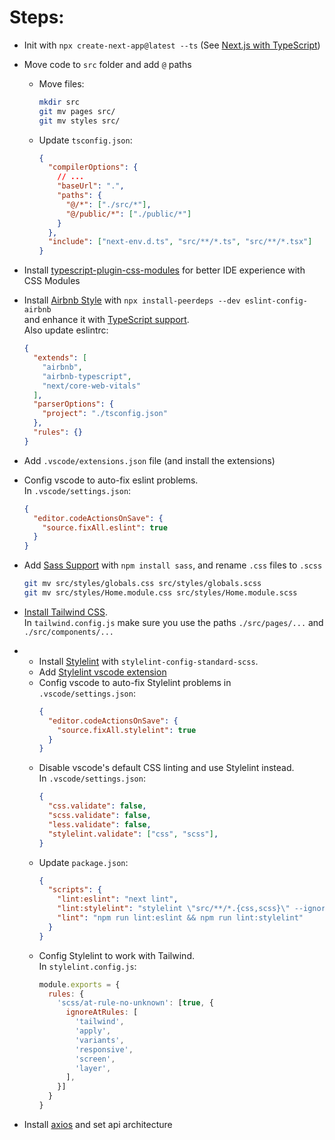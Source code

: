 # Steps:

- Init with `npx create-next-app@latest --ts` (See [Next.js with TypeScript](https://nextjs.org/docs/basic-features/typescript))

- Move code to `src` folder and add `@` paths
  - Move files:
    ```bash
    mkdir src
    git mv pages src/
    git mv styles src/
    ```
  - Update `tsconfig.json`:
    ```json
    {
      "compilerOptions": {
        // ...
        "baseUrl": ".",
        "paths": {
          "@/*": ["./src/*"],
          "@/public/*": ["./public/*"]
        }
      },
      "include": ["next-env.d.ts", "src/**/*.ts", "src/**/*.tsx"]
    }
    ```

- Install [typescript-plugin-css-modules](https://github.com/mrmckeb/typescript-plugin-css-modules#installation) for better IDE experience with CSS Modules

- Install [Airbnb Style](https://github.com/airbnb/javascript) with `npx install-peerdeps --dev eslint-config-airbnb`  
  and enhance it with [TypeScript support](https://github.com/iamturns/eslint-config-airbnb-typescript).  
  Also update eslintrc:
  ```json
  {
    "extends": [
      "airbnb",
      "airbnb-typescript",
      "next/core-web-vitals"
    ],
    "parserOptions": {
      "project": "./tsconfig.json"
    },
    "rules": {}
  }
  ```

- Add `.vscode/extensions.json` file (and install the extensions)

- Config vscode to auto-fix eslint problems.  
  In `.vscode/settings.json`:
  ```json
  {
    "editor.codeActionsOnSave": {
      "source.fixAll.eslint": true
    }
  }
  ```

- Add [Sass Support](https://nextjs.org/docs/basic-features/built-in-css-support#sass-support)
  with `npm install sass`, and rename `.css` files to `.scss`
  ```bash
  git mv src/styles/globals.css src/styles/globals.scss
  git mv src/styles/Home.module.css src/styles/Home.module.scss
  ```

- [Install Tailwind CSS](https://tailwindcss.com/docs/guides/nextjs).  
  In `tailwind.config.js` make sure you use the paths `./src/pages/...` and `./src/components/...`

- - Install [Stylelint](https://stylelint.io/user-guide/get-started) with `stylelint-config-standard-scss`.  
  - Add [Stylelint vscode extension](https://marketplace.visualstudio.com/items?itemName=stylelint.vscode-stylelint)  
  - Config vscode to auto-fix Stylelint problems in `.vscode/settings.json`:
    ```json
    {
      "editor.codeActionsOnSave": {
        "source.fixAll.stylelint": true
      }
    }
    ```
  - Disable vscode's default CSS linting and use Stylelint instead.  
    In `.vscode/settings.json`:
    ```json
    {
      "css.validate": false,
      "scss.validate": false,
      "less.validate": false,
      "stylelint.validate": ["css", "scss"],
    }
    ```
  - Update `package.json`:
    ```json
    {
      "scripts": {
        "lint:eslint": "next lint",
        "lint:stylelint": "stylelint \"src/**/*.{css,scss}\" --ignore-path .gitignore",
        "lint": "npm run lint:eslint && npm run lint:stylelint"
      }
    }
    ```
  - Config Stylelint to work with Tailwind.  
    In `stylelint.config.js`:
    ```javascript
    module.exports = {
      rules: {
        'scss/at-rule-no-unknown': [true, {
          ignoreAtRules: [
            'tailwind',
            'apply',
            'variants',
            'responsive',
            'screen',
            'layer',
          ],
        }]
      }
    }
    ```

- Install [axios](https://github.com/axios/axios) and set api architecture
